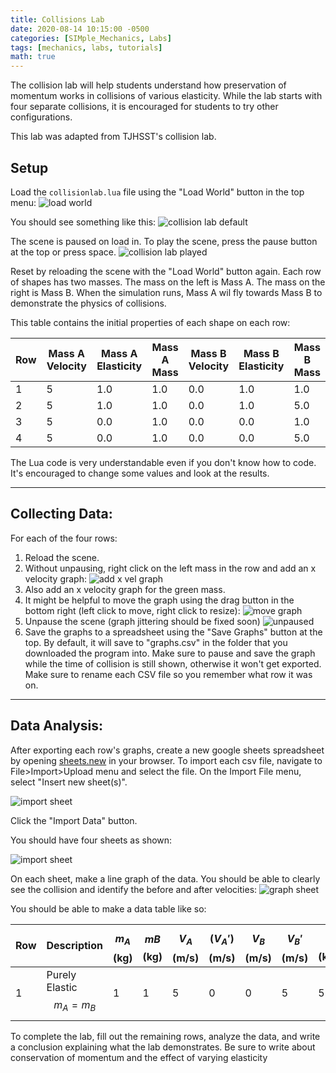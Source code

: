 ```yaml
---
title: Collisions Lab
date: 2020-08-14 10:15:00 -0500
categories: [SIMple_Mechanics, Labs]
tags: [mechanics, labs, tutorials]
math: true
---
```


The collision lab will help students understand how preservation of momentum works in collisions of various elasticity. While the lab starts with four separate collisions, it is encouraged for students to try other configurations. 

This lab was adapted from TJHSST's collision lab.

## Setup

Load the `collisionlab.lua` file using the "Load World" button in the top menu:
![load world]({{"/assets/img/tutorials/load_world.png"|relative_url}})

You should see something like this:
![collision lab default]({{"/assets/img/tutorials/collisionlab.png"|relative_url}})

The scene is paused on load in. To play the scene, press the pause button at the top or press space.
![collision lab played]({{"/assets/gifs/tutorials/collisionlab.gif"|relative_url}})

Reset by reloading the scene with the "Load World" button again. Each row of shapes has two masses. The mass on the left is Mass A. The mass on the right is Mass B. When the simulation runs, Mass A wil fly towards Mass B to demonstrate the physics of collisions.

This table contains the initial properties of each shape on each row:

| Row | Mass A Velocity | Mass A Elasticity | Mass A Mass | Mass B Velocity | Mass B Elasticity | Mass B Mass
|-----|-----------------|-------------------|-------------|-----------------|-------------------|------------
|  1  |        5        |        1.0        |     1.0     |       0.0       |        1.0        |     1.0
|  2  |        5        |        1.0        |     1.0     |       0.0       |        1.0        |     5.0
|  3  |        5        |        0.0        |     1.0     |       0.0       |        0.0        |     1.0
|  4  |        5        |        0.0        |     1.0     |       0.0       |        0.0        |     5.0

The Lua code is very understandable even if you don't know how to code. It's encouraged to change some values and look at the results.

___

## Collecting Data:

For each of the four rows:
1. Reload the scene. 
2. Without unpausing, right click on the left mass in the row and add an x velocity graph:
![add x vel graph]({{"/assets/img/tutorials/add_x_vel_graph.png"|relative_url}})
3. Also add an x velocity graph for the green mass.
4. It might be helpful to move the graph using the drag button in the bottom right (left click to move, right click to resize):
![move graph]({{"/assets/gifs/tutorials/move_graph.gif"|relative_url}})
5. Unpause the scene (graph jittering should be fixed soon)
![unpaused]({{"/assets/gifs/tutorials/collisionunpause.gif"|relative_url}})
6. Save the graphs to a spreadsheet using the "Save Graphs" button at the top. By default, it will save to "graphs.csv" in the folder that you downloaded the program into. Make sure to pause and save the graph while the time of collision is still shown, otherwise it won't get exported. Make sure to rename each CSV file so you remember what row it was on.

___

## Data Analysis:

After exporting each row's graphs, create a new google sheets spreadsheet by opening [sheets.new](https://sheets.new) in your browser. To import each csv file, navigate to File>Import>Upload menu and select the file. On the Import File menu, select "Insert new sheet(s)".

![import sheet]({{"/assets/img/tutorials/import_sheet.png"|relative_url}})

Click the "Import Data" button.

You should have four sheets as shown:

![import sheet]({{"/assets/img/tutorials/sheets.png"|relative_url}})

On each sheet, make a line graph of the data. You should be able to clearly see the collision and identify the before and after velocities:
![graph sheet]({{"/assets/gifs/tutorials/graph_sheets.gif"|relative_url}})

You should be able to make a data table like so:

<!-- :set nowrap otherwise this table is dumb -->

| Row | Description                    |$$m_A$$(kg)|$$mB$$(kg)|$$V_A$$(m/s)|$$(V_A')$$(m/s)|$$V_B$$(m/s)|$$V_B'$$(m/s)|$$P$$(kgm/s) |$$P'$$(kgm/s)|$$\Delta P\pm$$
|-----|--------------------------------|-----------|----------|------------|---------------|------------|-------------|-------------|------|----------------------
|  1  |Purely Elastic $$m_A = m_B$$    |     1     |     1    |      5     |       0       |      0     |      5      |      5      |   5  |      0

To complete the lab, fill out the remaining rows, analyze the data, and write a conclusion explaining what the lab demonstrates. Be sure to write about conservation of momentum and the effect of varying elasticity
